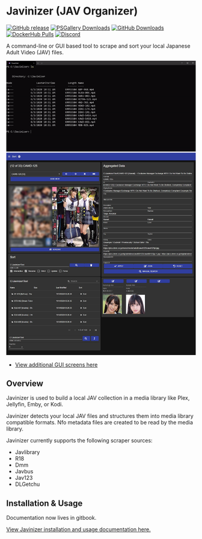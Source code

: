 # Javinizer (JAV Organizer)
[![GitHub release](https://img.shields.io/github/v/release/jvlflame/Javinizer?include_prereleases&style=flat&label=release)](https://github.com/jvlflame/Javinizer/releases)
[![PSGallery Downloads](https://img.shields.io/powershellgallery/dt/javinizer?color=red&label=psgallery%20downloads&style=flat)](https://www.powershellgallery.com/packages/Javinizer/)
[![GitHub Downloads](https://img.shields.io/github/downloads/jvlflame/javinizer/total?color=red&label=github%20downloads&style=flat)](https://github.com/jvlflame/Javinizer/releases)
[![DockerHub Pulls](https://img.shields.io/docker/pulls/jvlflame/javinizer?color=red)](https://hub.docker.com/r/jvlflame/javinizer)
[![Discord](https://img.shields.io/discord/608449512352120834?color=brightgreen&style=flat&label=discord%20chat)](https://discord.gg/Pds7xCpzpc)

A command-line or GUI based tool to scrape and sort your local Japanese Adult Video (JAV) files.

![Demo](media/demo.gif)
![Demo-GUI](media/demo-gui.jpg)
- [View additional GUI screens here](https://github.com/jvlflame/Javinizer/tree/master/media/gui)

## Overview

Javinizer is used to build a local JAV collection in a media library like Plex, Jellyfin, Emby, or Kodi.

Javinizer detects your local JAV files and structures them into media library compatible formats. Nfo metadata files are created to be read by the media library.

Javinizer currently supports the following scraper sources:

- Javlibrary
- R18
- Dmm
- Javbus
- Jav123
- DLGetchu

## Installation & Usage

Documentation now lives in gitbook.

[View Javinizer installation and usage documentation here.](https://docs.jvlflame.net/)
